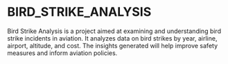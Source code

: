 # BIRD_STRIKE_ANALYSIS
Bird Strike Analysis is a project aimed at examining and understanding bird strike incidents in aviation. It analyzes data on bird strikes by year, airline, airport, altitude, and cost. The insights generated will help improve safety measures and inform aviation policies. 

